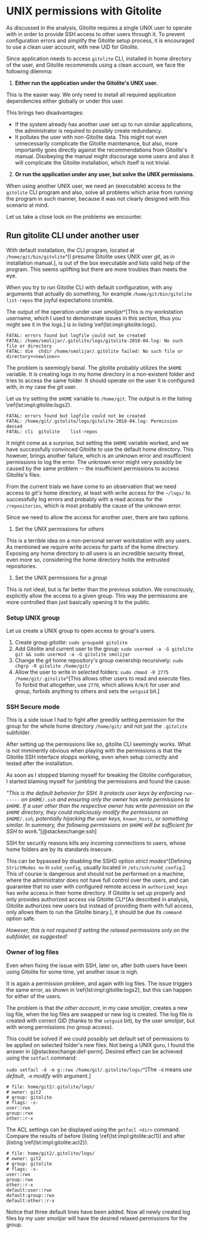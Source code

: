 # UNIX permissions with Gitolite

As discussed in the analysis, Gitolite requires a single UNIX user to operate with in order to provide SSH access to other users through it.
To prevent configuration errors and simplify the Gitolite setup process, it is encouraged to use a clean user account, with new UID for Gitolite.

Since application needs to access `gitolite` CLI, installed in home directory of the user, and Gitolite recommends using a clean account, we face the following dilemma:

1. **Either run the application under the Gitolite's UNIX user.**

This is the easier way.
We only need to install all required application dependencies either globally or under this user.

This brings two disadvantages:

- If the system already has another user set up to run similar applications, the administrator is required to possibly create redundancy.
- It pollutes the user with non-Gitolite data.
This might not even unnecessarily complicate the Gitolite maintenance, but also, more importantly goes directly against the recommendations from Gitolite's manual.
Disobeying the manual might discourage some users and also it will complicate the Gitolite installation, which itself is not trivial.

2. **Or run the application under any user, but solve the UNIX permissions.**

When using another UNIX user, we need an (executable) access to the `gitolite` CLI program and also, solve all problems which arise from running the program in such manner, because it was not clearly designed with this scenario at mind.

Let us take a close look on the problems we encounter.

## Run gitolite CLI under another user

With default installation, the CLI program, located at `/home/git/bin/gitolite`^[I presume Gitolite uses UNIX user *git*, as in installation manual.], is out of the box executable and lists valid help of the program.
This seems uplifting but there are more troubles than meets the eye.

When you try to run Gitolite CLI with default configuration, with any arguments that actually do something, for example `/home/git/bin/gitolite list-repos` the joyful expectations crumble.

The output of the operation under user _smolijar_^[This is my workstation username, which I used to demonstrate issues in this section, thus you might see it in the logs.] is in listing \ref{lst:impl:gitolite:logs}.

```{language=make caption="Implementation: Gitolite log error 1" label="lst:impl:gitolite:logs"}
FATAL: errors found but logfile could not be created
FATAL: /home/smolijar/.gitolite/logs/gitolite-2018-04.log: No such file or directory
FATAL: die	chdir /home/smolijar/.gitolite failed: No such file or directory<<newline>>
```

The problem is seemingly banal.
The gitolite probably utilizes the `$HOME` variable.
It is creating logs in my home directory in a non-existent folder and tries to access the same folder.
It should operate on the user it is configured with, in my case the _git_ user.

Let us try setting the `$HOME` variable to `/home/git`.
The output is in the listing \ref{lst:impl:gitolite:logs2}.

```{language=make caption="Implementation: Gitolite log error 2" label="lst:impl:gitolite:logs2"}
FATAL: errors found but logfile could not be created
FATAL: /home/git/.gitolite/logs/gitolite-2018-04.log: Permission denied
FATAL: cli	gitolite	list-repos
```

It might come as a surprise, but setting the `$HOME` variable worked, and we have successfully convinced Gitolite to use the default home directory.
This however, brings another failure, which is an unknown error and insufficient permissions to log the error.
The unknown error might very possibly be caused by the same problem -- the insufficient permissions to access Gitolite's files.

From the current trials we have come to an observation that we need access to _git's_ home directory, at least with write access for the `~/logs/` to successfully log errors and probably with a read access for the `/repositories`, which is most probably the cause of the unknown error.

Since we need to allow the access for another user, there are two options.

1. Set the UNIX permissions for _others_

This is a terrible idea on a non-personal server workstation with any users.
As mentioned we require write access for parts of the home directory.
Exposing any home directory _to all_ users is an incredible security threat, even more so, considering the home directory holds the entrusted repositories.

1. Set the UNIX permissions for a _group_

This is not ideal, but is far better than the previous solution.
We consciously, explicitly allow the access to a given group.
This way the permissions are more controlled than just basically opening it to the public.

### Setup UNIX group

Let us create a UNIX group to open access to group's users.

1. Create group _gitolite_: `sudo groupadd gitolite`
2. Add Gitolite and current user to the group: `sudo usermod -a -G gitolite git && sudo usermod -a -G gitolite smolijar`
3. Change the _git_ home repository's group ownership recursively: `sudo chgrp -R gitolite /home/git/`
4. Allow the user to write in selected folders: `sudo chmod -R 2775 /home/git/.gitolite`^[This allows other users to read and execute files. To forbid that altogether, use `2770`, which allows `R/W/E` for user and group, forbids anything to others and sets the `setguid` bit.]

### SSH Secure mode

This is a side issue I had to fight after greedily setting permission for the group for the whole home directory `/home/git/` and not just the `.gitolite` subfolder.

After setting up the permissions like so, gitolite CLI seemingly works.
What is not imminently obvious when playing with the permissions is that the Gitolite SSH interface stopps working, even when setup correctly and tested after the installation.

As soon as I stopped blaming myself for breaking the Gitolite configuration, I started blaming myself for jumbling the permissions and found the cause:

_"This is the default behavior for SSH. It protects user keys by enforcing `rwx------` on `$HOME/.ssh` and ensuring only the owner has write permissions to `$HOME`. If a user other than the respective owner has write permission on the `$HOME` directory, they could maliciously modify the permissions on `$HOME/.ssh`, potentially hijacking the user keys, `known_hosts`, or something similar. In summary, the following permissions on `$HOME` will be sufficient for SSH to work."_[@stackexchange:ssh]

SSH for security reasons kills any incoming connections to users, whose home folders are by its standards insecure.

This can be bypassed by disabling the SSHD option _strict modes_^[Defining `StrictModes no` in `sshd_config`, usually located in `/etc/ssh/sshd_config`.].
This of course is dangerous and should not be performed on a machine, where the administrator does not have full control over the users, and can guarantee that no user with configured remote access in `authorized_keys` has write access in their home directory.
If Gitolite is set up properly and only provides authorized access via Gitolite CLI^[As described in analysis, Gitolite authorizes new users but instead of providing them with full access, only allows them to run the Gitolite binary.], it should be due its `command` option safe.

*However, this is not required if setting the relaxed permissions only on the subfolder, as suggested!*

### Owner of log files

Even when fixing the issue with SSH, later on, after both users have been using Gitolite for some time, yet another issue is nigh.

It is again a permission problem, and again with log files.
The issue triggers the same error, as shown in \ref{lst:impl:gitolite:logs2}, but this can happen for either of the users.

The problem is that _the other account_, in my case _smolijar_, creates a new log file, when the log files are swapped or new log is created.
The log file is created with correct GID (thanks to the `setguid` bit), by the user _smolijar_, but with wrong permissions (no group access).

This could be solved if we could possibly set default set of permissions to be applied on selected folder's new files.
Not being a UNIX guru, I found the answer in [@stackexchange:def-perm].
Desired effect can be achieved using the `setfacl` command:

`sudo setfacl -d -m g::rwx /home/git/.gitolite/logs/`^[The `-d` means _use default_, `-m` _modify_ with argument.]


```{language=bash caption="Implementation: Gitolite default ACL before" label="lst:impl:gitolite:acl1"}
# file: home/git2/.gitolite/logs/
# owner: git2
# group: gitolite
# flags: -s-
user::rwx
group::rwx
other::r-x
```

The ACL settings can be displayed using the `getfacl <dir>` command.
Compare the results of before (listing \ref{lst:impl:gitolite:acl1}) and after (listing \ref{lst:impl:gitolite:acl2}).

```{language=bash caption="Implementation: Gitolite default ACL after" label="lst:impl:gitolite:acl2"}
# file: home/git2/.gitolite/logs/
# owner: git2
# group: gitolite
# flags: -s-
user::rwx
group::rwx
other::r-x
default:user::rwx
default:group::rwx
default:other::r-x
```

Notice that three default lines have been added.
Now all newly created log files by my user _smolijar_ will have the desired relaxed permissions for the group.

